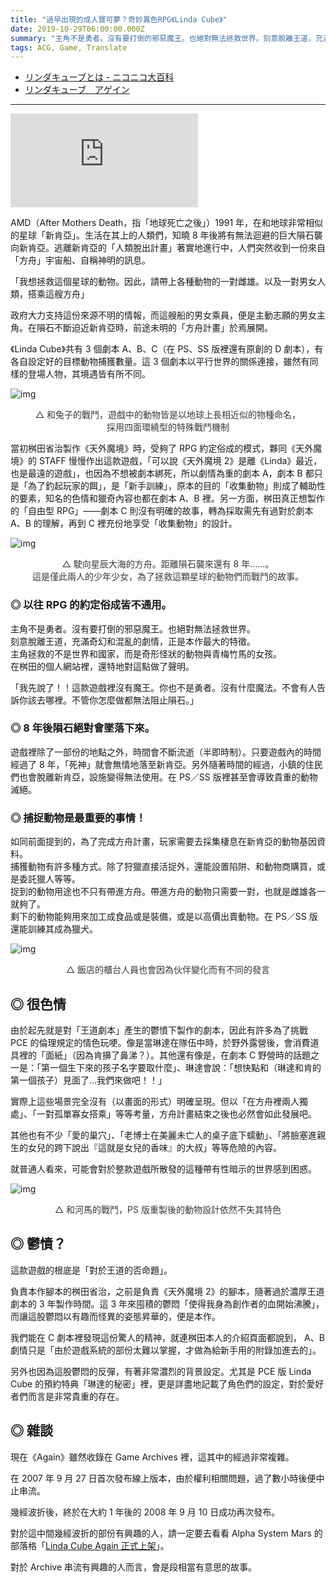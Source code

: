 ```yaml
---
title: "過早出現的成人寶可夢？奇妙異色RPG《Linda Cube》"
date: 2019-10-29T06:00:00.000Z
summary: "主角不是勇者。沒有要打倒的邪惡魔王。也絕對無法拯救世界。刻意脫離王道，充滿奇幻和混亂的劇情，正是本作最大的特徵。主角拯救的不是世界和國家，而是奇形怪狀的動物與青梅竹馬的女孩。在桝田的個人網站裡，還特地對這點做了聲明。「我先說了！！這款遊戲裡沒有魔王。你也不是勇者。沒有什麼魔法。不會有人告訴你該去哪裡。不管你怎麼做都無法阻止隕石。」"
tags: ACG, Game, Translate
---
```


- [リンダキューブとは - ニコニコ大百科](https://dic.nicovideo.jp/a/%E3%83%AA%E3%83%B3%E3%83%80%E3%82%AD%E3%83%A5%E3%83%BC%E3%83%96)
- [リンダキューブ　アゲイン](https://www.jp.playstation.com/software/title/jp9000npji00040_000000000000000001.html)

---

<iframe title="linda cube cm" src="https://www.youtube.com/embed/Jc1QGIhnTaU" frameborder="0" allow="accelerometer; autoplay; clipboard-write; encrypted-media; gyroscope; picture-in-picture" allowfullscreen></iframe>

AMD（After Mothers Death，指「地球死亡之後」）1991 年，在和地球非常相似的星球「新肯亞」。生活在其上的人類們，知曉 8 年後將有無法迴避的巨大隕石襲向新肯亞。逃離新肯亞的「人類脫出計畫」著實地進行中，人們突然收到一份來自「方舟」宇宙船、自稱神明的訊息。

「我想拯救這個星球的動物。因此，請帶上各種動物的一對雌雄。以及一對男女人類，搭乘這艘方舟」

政府大力支持這份來源不明的情報，而這艘船的男女乘員，便是主動志願的男女主角。在隕石不斷迫近新肯亞時，前途未明的「方舟計畫」於焉展開。

《Linda Cube》共有 3 個劇本 A、B、C（在 PS、SS 版裡還有原創的 D 劇本），有各自設定好的目標動物捕獲數量。這 3 個劇本以平行世界的關係連接，雖然有同樣的登場人物，其境遇皆有所不同。

![img](https://i.imgur.com/o3TCizR.png)

<p style="font-size: 1em; text-align:center; color: #36393b;">△ 和兔子的戰鬥，遊戲中的動物皆是以地球上長相近似的物種命名，<br/>
採用四面環繞型的特殊戰鬥機制</p>

當初桝田省治製作《天外魔境》時，受夠了 RPG 約定俗成的模式，夥同《天外魔境》的 STAFF 慢慢作出這款遊戲，「可以說《天外魔境 2》是離《Linda》最近，也是最遠的遊戲」，也因為不想被劇本綁死，所以劇情為重的劇本 A，劇本 B 都只是「為了釣起玩家的餌」，是「新手訓練」，原本的目的「收集動物」則成了輔助性的要素，知名的色情和獵奇內容也都在劇本 A、B 裡。另一方面，桝田真正想製作的「自由型 RPG」——劇本 C 則沒有明確的故事，轉為採取需先有過對於劇本 A、B 的理解，再到 C 裡充份地享受「收集動物」的設計。

![img](https://i.imgur.com/ApgFAfO.jpg)

<p style="font-size: 1em; text-align:center; color: #36393b;">△ 駛向星辰大海的方舟。距離隕石襲來還有 8 年……。<br/>
這是僅此兩人的少年少女，為了拯救這顆星球的動物們而戰鬥的故事。</p>

### ◎ 以往 RPG 的約定俗成皆不通用。

主角不是勇者。沒有要打倒的邪惡魔王。也絕對無法拯救世界。<br/>
刻意脫離王道，充滿奇幻和混亂的劇情，正是本作最大的特徵。<br/>
主角拯救的不是世界和國家，而是奇形怪狀的動物與青梅竹馬的女孩。<br/>
在桝田的個人網站裡，還特地對這點做了聲明。

「我先說了！！這款遊戲裡沒有魔王。你也不是勇者。沒有什麼魔法。不會有人告訴你該去哪裡。不管你怎麼做都無法阻止隕石。」

### ◎ 8 年後隕石絕對會墜落下來。

遊戲裡除了一部份的地點之外，時間會不斷流逝（半即時制）。只要遊戲內的時間經過了 8 年，「死神」就會無情地落至新肯亞。另外隨著時間的經過，小鎮的住民們也會脫離新肯亞，設施變得無法使用。在 PS／SS 版裡甚至會導致貴重的動物滅絕。

### ◎ 捕捉動物是最重要的事情！

如同前面提到的，為了完成方舟計畫，玩家需要去採集棲息在新肯亞的動物基因資料。<br/>
捕獲動物有許多種方式。除了狩獵直接活捉外，還能設置陷阱、和動物商購買，或是委託獵人等等。<br/>
捉到的動物用途也不只有帶進方舟。帶進方舟的動物只需要一對，也就是雌雄各一就夠了。<br/>
剩下的動物能夠用來加工成食品或是裝備，或是以高價出賣動物。在 PS／SS 版還能訓練其成為獵犬。

![img](https://i.imgur.com/oSD112X.jpg)

<p style="font-size: 1em; text-align:center; color: #36393b;">△ 飯店的櫃台人員也會因為伙伴變化而有不同的發言</p>

## ◎ 很色情

由於起先就是對「王道劇本」產生的鬱憤下製作的劇本，因此有許多為了挑戰 PCE 的倫理規定的情色玩哽。像是當琳達在隊伍中時，於野外露營後，會消費道具裡的「面紙」（因為肯擤了鼻涕？）。其他還有像是，在劇本 C 野營時的話題之一是：「第一個生下來的孩子名字要取什麼」、琳達會說：「想快點和（琳達和肯的第一個孩子）見面了…我們來做吧！！」

實際上這些場景完全沒有（以畫面的形式）明確呈現。但以「在方舟裡兩人獨處」、「一對孤單寡女搭乘」等等考量，方舟計畫結束之後也必然會如此發展吧。

其他也有不少「愛的巢穴」、「老博士在美麗未亡人的桌子底下蠕動」、「將臉塞進親生的女兒的跨下說出『這就是女兒的香味』的大叔」等等危險的內容。

就普通人看來，可能會對於整款遊戲所散發的這種帶有性暗示的世界感到困惑。

![img](https://i.imgur.com/WpYoQAk.png)

<p style="font-size: 1em; text-align:center; color: #36393b;">△ 和河馬的戰鬥，PS 版重製後的動物設計依然不失其特色</p>

## ◎ 鬱憤？

這款遊戲的根底是「對於王道的否命題」。

負責本作腳本的桝田省治，之前是負責《天外魔境 2》的腳本，隨著過於濃厚王道劇本的 3 年製作時間。這 3 年來囤積的鬱悶「使得我身為創作者的血開始沸騰」，而讓這股鬱悶以有趣而怪異的姿態昇華的，便是本作。

我們能在 C 劇本裡發現這份驚人的精神，就連桝田本人的介紹頁面都說到， A、B 劇情只是「由於遊戲系統的部份太難以掌握，才做為給新手用的附錄加進去的」。

另外也因為這股鬱悶的反彈，有著非常濃烈的背景設定。尤其是 PCE 版 Linda Cube 的預約特典「琳達的秘密」裡，更是詳盡地記載了角色們的設定，對於愛好者們而言是非常貴重的存在。

## ◎ 雜談

現在《Again》雖然收錄在 Game Archives 裡，這其中的經過非常複雜。

在 2007 年 9 月 27 日首次發布線上版本，由於權利相關問題，過了數小時後便中止串流。

幾經波折後，終於在大約 1 年後的 2008 年 9 月 10 日成功再次發布。

對於這中間幾經波折的部份有興趣的人，請一定要去看看 Alpha System Mars 的部落格「[Linda Cube Again 正式上架](https://f6bfb5.github.io/ACG-linda-cube-on-ps-archive)」。

對於 Archive 串流有興趣的人而言，會是段相當有意思的故事。
